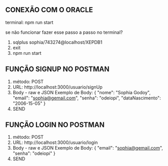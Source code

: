 ## CONEXÃO COM O ORACLE 
terminal: npm run start

se não funcionar fazer esse passo a passo no terminal? 
1) sqlplus sophia/743274@localhost/XEPDB1
2) exit
3) npm run start 

## FUNÇÃO SIGNUP NO POSTMAN 
1) método: POST
2) URL: http://localhost:3000/usuario/signUp
3) Body - raw e JSON
Exemplo de Body: 
{
    "nome": "Sophia Godoy",
    "email": "sophia@gemail.com",
    "senha": "odeiopi",
    "dataNascimento": "2006-15-05"
}
4) SEND

## FUNÇÃO LOGIN NO POSTMAN 
1) método: POST 
2) URL: http://localhost:3000/usuario/login
3) Body - raw e JSON
Exemplo de Body: 
{
    "email": "sophia@gemail.com",
    "senha": "odeiopi"
}
4) SEND 